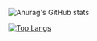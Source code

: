 ![Anurag's GitHub stats](https://github-readme-stats.vercel.app/api?username=ujaumvictor&show_icons=true&theme=radical)

[![Top Langs](https://github-readme-stats.vercel.app/api/top-langs/?username=ujaumvictor&layout=compact)](https://github.com/anuraghazra/github-readme-stats)
